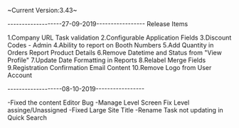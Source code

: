 ~Current Version:3.43~


-------------------27-09-2019-----------------
Release Items

1.Company URL Task validation
2.Configurable Application Fields
3.Discount Codes - Admin
4.Ability to report on Booth Numbers
5.Add Quantity in Orders Report Product Details
6.Remove Datetime and Status from "View Profile"
7.Update Date Formatting in Reports
8.Relabel Merge Fields
9.Registration Confirmation Email Content
10.Remove Logo from User Account

-------------------08-10-2019-----------------

-Fixed the content Editor Bug 
-Manage Level Screen Fix Level assinge/Unassigned
-Fixed Large Site Title 
-Rename Task not updating in Quick Search